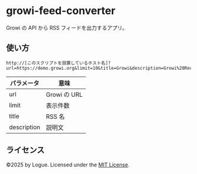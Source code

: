# growi-feed-converter

Growi の API から RSS フィードを出力するアプリ。

## 使い方

```text
http://[このスクリプトを設置しているホスト名]?url=https://demo.growi.org&limit=10&title=Growi&description=Growi%20RecentChanges
```

| パラメータ  | 意味         |
| ----------- | ------------ |
| url         | Growi の URL |
| limit       | 表示件数     |
| title       | RSS 名       |
| description | 説明文       |

## ライセンス

©2025 by Logue.
Licensed under the [MIT License](LICENSE).
